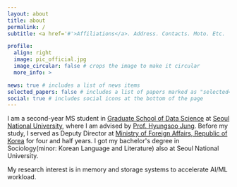 ```yaml
---
layout: about
title: about
permalink: /
subtitle: <a href='#'>Affiliations</a>. Address. Contacts. Moto. Etc.

profile:
  align: right
  image: pic_official.jpg
  image_circular: false # crops the image to make it circular
  more_info: >

news: true # includes a list of news items
selected_papers: false # includes a list of papers marked as "selected={true}"
social: true # includes social icons at the bottom of the page
---
```


I am a second-year MS student in [Graduate School of Data Science](https://gsds.snu.ac.kr/) at [Seoul National University](https://en.snu.ac.kr/), where I am advised by [Prof. Hyungsoo Jung](https://hyungsoo-jung.github.io/). Before my study, I served as Deputy Director at [Ministry of Foreign Affairs, Republic of Korea](https://www.mofa.go.kr/eng/index.do) for four and half years. I got my bachelor's degree in Sociology(minor: Korean Language and Literature) also at Seoul National University.

My research interest is in memory and storage systems to accelerate AI/ML workload. 